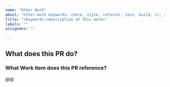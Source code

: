 ```yaml
---
name: "Other Work"
about: "other-work keywords: chore, style, refactor, test, build, ci, revert"
title: "<keyword>:<description of this work>"
labels: ""
assignees: ""

---
```


## What does this PR do?

### What Work item does this PR reference?
@<work item number>@
